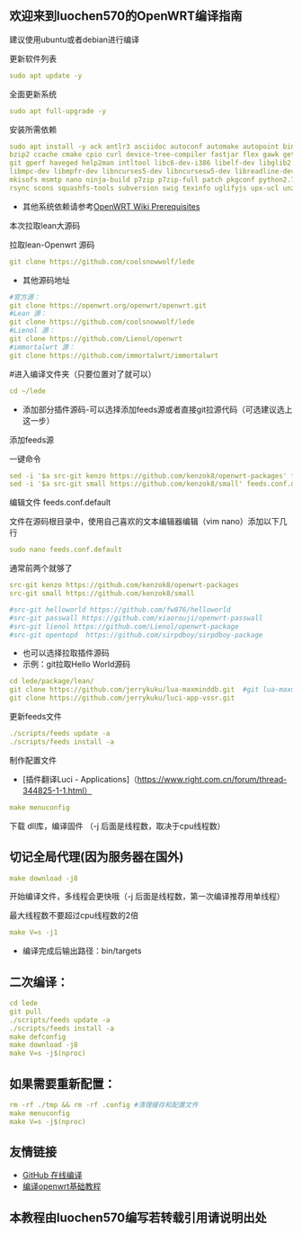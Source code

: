 
## 欢迎来到luochen570的OpenWRT编译指南

建议使用ubuntu或者debian进行编译

更新软件列表
```yaml
sudo apt update -y
```
全面更新系统
```yaml
sudo apt full-upgrade -y
```
安装所需依赖
```yaml
sudo apt install -y ack antlr3 asciidoc autoconf automake autopoint binutils bison build-essential \
bzip2 ccache cmake cpio curl device-tree-compiler fastjar flex gawk gettext gcc-multilib g++-multilib \
git gperf haveged help2man intltool libc6-dev-i386 libelf-dev libglib2.0-dev libgmp3-dev libltdl-dev \
libmpc-dev libmpfr-dev libncurses5-dev libncursesw5-dev libreadline-dev libssl-dev libtool lrzsz \
mkisofs msmtp nano ninja-build p7zip p7zip-full patch pkgconf python2.7 python3 python3-pip qemu-utils \
rsync scons squashfs-tools subversion swig texinfo uglifyjs upx-ucl unzip vim wget xmlto xxd zlib1g-dev
```
- 其他系统依赖请参考[OpenWRT Wiki Prerequisites](https://openwrt.org/docs/guide-developer/toolchain/install-buildsystem)

本次拉取lean大源码

拉取lean-Openwrt 源码
```yaml
git clone https://github.com/coolsnowwolf/lede
```

- 其他源码地址
```yaml
#官方源：
git clone https://openwrt.org/openwrt/openwrt.git
#Lean 源：
git clone https://github.com/coolsnowwolf/lede
#Lienol 源：
git clone https://github.com/Lienol/openwrt
#immortalwrt 源：
git clone https://github.com/immortalwrt/immortalwrt
```

#进入编译文件夹（只要位置对了就可以）
```yaml
cd ~/lede
```

- 添加部分插件源码-可以选择添加feeds源或者直接git拉源代码（可选建议选上这一步）

添加feeds源

一键命令
```yaml
sed -i '$a src-git kenzo https://github.com/kenzok8/openwrt-packages' feeds.conf.default
sed -i '$a src-git small https://github.com/kenzok8/small' feeds.conf.default
```
编辑文件 feeds.conf.default

文件在源码根目录中，使用自己喜欢的文本编辑器编辑（vim nano）添加以下几行
```yaml
sudo nano feeds.conf.default
```
通常前两个就够了
```yaml
src-git kenzo https://github.com/kenzok8/openwrt-packages
src-git small https://github.com/kenzok8/small 

#src-git helloworld https://github.com/fw876/helloworld
#src-git passwall https://github.com/xiaorouji/openwrt-passwall
#src-git lienol https://github.com/Lienol/openwrt-package
#src-git opentopd  https://github.com/sirpdboy/sirpdboy-package
```

- 也可以选择拉取插件源码
- 示例：git拉取Hello World源码
```yaml
cd lede/package/lean/  
git clone https://github.com/jerrykuku/lua-maxminddb.git  #git lua-maxminddb 依赖
git clone https://github.com/jerrykuku/luci-app-vssr.git  

```

更新feeds文件
```yaml
./scripts/feeds update -a
./scripts/feeds install -a
```

制作配置文件
- [插件翻译Luci - Applications]（https://www.right.com.cn/forum/thread-344825-1-1.html）

```yaml
make menuconfig
```

下载 dll库，编译固件 （-j 后面是线程数，取决于cpu线程数）
## 切记全局代理(因为服务器在国外)
```yaml
make download -j8
```
开始编译文件，多线程会更快哦（-j 后面是线程数，第一次编译推荐用单线程）

最大线程数不要超过cpu线程数的2倍
```yaml
make V=s -j1
```
- 编译完成后输出路径：bin/targets


## 二次编译：
```yaml
cd lede
git pull
./scripts/feeds update -a 
./scripts/feeds install -a
make defconfig
make download -j8
make V=s -j$(nproc)
```

## 如果需要重新配置：
```yaml
rm -rf ./tmp && rm -rf .config #清理缓存和配置文件
make menuconfig
make V=s -j$(nproc)
```

## 友情链接
+ [GitHub 在线编译](https://p3terx.com/archives/build-openwrt-with-github-actions.html)
+ [编译openwrt基础教程](https://kmeer.cn/7.html)

## 本教程由luochen570编写若转载引用请说明出处
